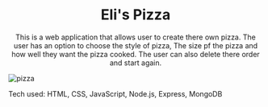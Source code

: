 <h1 align= center>  Eli's Pizza </h1>
<p align= center> This is a  web application that allows user to create there own pizza. The user has an option to choose the style of pizza, The size pf the pizza and how well they want the pizza cooked. The user can also delete there order and start again. </p>

![pizza](https://user-images.githubusercontent.com/101954954/172279360-c0bd9dc1-7127-4427-8d81-92ef1bbd5015.png)


Tech used: HTML, CSS, JavaScript, Node.js, Express, MongoDB
